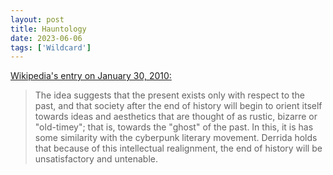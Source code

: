 ```yaml
---
layout: post
title: Hauntology
date: 2023-06-06
tags: ['Wildcard']
---
```

[Wikipedia's entry on January 30, 2010:](https://en.wikipedia.org/w/index.php?title=Hauntology&oldid=340965174)

> The idea suggests that the present exists only with respect to the past, and that society after the end of history will begin to orient itself towards ideas and aesthetics that are thought of as rustic, bizarre or "old-timey"; that is, towards the "ghost" of the past. In this, it is has some similarity with the cyberpunk literary movement. Derrida holds that because of this intellectual realignment, the end of history will be unsatisfactory and untenable.<!--x-->

